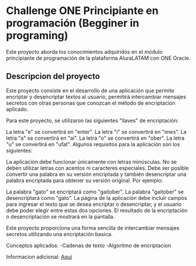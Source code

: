 # Challenge ONE Principiante en programación  (Begginer in programing)

Este proyecto aborda los conocimientos adquiridos en el módulo principiante de programación de la plataforma AluraLATAM con ONE Oracle.

## Descripcion del proyecto

Este proyecto consiste en el desarrollo de una aplicación que permite encriptar y desencriptar textos al usuario, permitirá intercambiar mensajes secretos con otras personas que conozcan el método de encriptación aplicado.

Para este proyecto, se utilizaron las siguientes "llaves" de encriptación:

La letra "e" se convertirá en "enter".
La letra "i" se convertirá en "imes".
La letra "a" se convertirá en "ai".
La letra "o" se convertirá en "ober".
La letra "u" se convertirá en "ufat".
Algunos requisitos para la aplicación son los siguientes:

La aplicación debe funcionar únicamente con letras minúsculas.
No se deben utilizar letras con acentos ni caracteres especiales.
Debe ser posible convertir una palabra en su versión encriptada y también desencriptar una palabra encriptada para obtener su versión original.
Por ejemplo:

La palabra "gato" se encriptará como "gaitober".
La palabra "gaitober" se desencriptará como "gato".
La página de la aplicación debe incluir campos para ingresar el texto que se desea encriptar o desencriptar, y el usuario debe poder elegir entre estas dos opciones. El resultado de la encriptación o desencriptación se mostrará en la pantalla.

Este proyecto proporciona una forma sencilla de intercambiar mensajes secretos utilizando una encriptación basica.

Conceptos aplicados:
-Cadenas de texto
-Algoritmo de encriptacion

Informacion adicional: <a href="https://www.aluracursos.com/challenges/challenge-one-logica/sprint01-construye-un-encriptador-texto-con-javascript"> Aqui </a>
